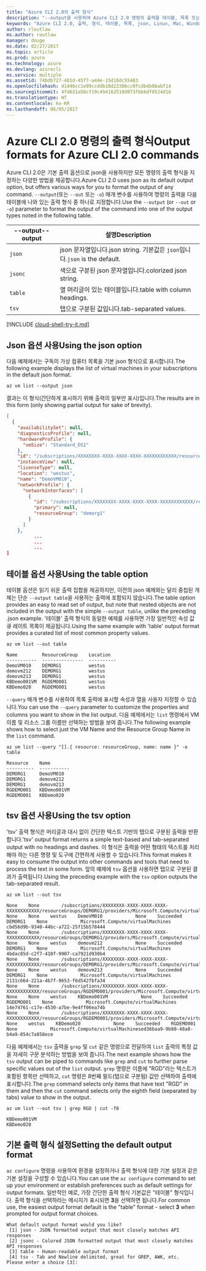 ```yaml
---
title: "Azure CLI 2.0의 출력 형식"
description: "--output을 사용하여 Azure CLI 2.0 명령의 출력을 테이블, 목록 또는 json 형식으로 지정합니다."
keywords: "Azure CLI 2.0, 출력, 형식, 테이블, 목록, json, Linux, Mac, Windows, OS X"
author: rloutlaw
ms.author: routlaw
manager: douge
ms.date: 02/27/2017
ms.topic: article
ms.prod: azure
ms.technology: azure
ms.devlang: azurecli
ms.service: multiple
ms.assetid: 74bdb727-481d-45f7-a44e-15d18dc55483
ms.openlocfilehash: d1440cc1e99ccddb18d23306cc0fcdb4b8babf14
ms.sourcegitcommit: 4fd631a58cf19c494162510d073fbbbdf0524d16
ms.translationtype: HT
ms.contentlocale: ko-KR
ms.lasthandoff: 06/05/2017
---
```

# <a name="output-formats-for-azure-cli-20-commands"></a><span data-ttu-id="a9abb-104">Azure CLI 2.0 명령의 출력 형식</span><span class="sxs-lookup"><span data-stu-id="a9abb-104">Output formats for Azure CLI 2.0 commands</span></span>

<span data-ttu-id="a9abb-105">Azure CLI 2.0은 기본 출력 옵션으로 json을 사용하지만 모든 명령의 출력 형식을 지정하는 다양한 방법을 제공합니다.</span><span class="sxs-lookup"><span data-stu-id="a9abb-105">Azure CLI 2.0 uses json as its default output option, but offers various ways for you to format the output of any command.</span></span>  <span data-ttu-id="a9abb-106">`--output`(또는 `--out` 또는 `-o`) 매개 변수를 사용하여 명령의 출력을 다음 테이블에 나와 있는 출력 형식 중 하나로 지정합니다.</span><span class="sxs-lookup"><span data-stu-id="a9abb-106">Use the `--output` (or `--out` or `-o`) parameter to format the output of the command into one of the output types noted in the following table.</span></span> 

<span data-ttu-id="a9abb-107">--output</span><span class="sxs-lookup"><span data-stu-id="a9abb-107">--output</span></span> | <span data-ttu-id="a9abb-108">설명</span><span class="sxs-lookup"><span data-stu-id="a9abb-108">Description</span></span>
---------|-------------------------------
`json`   | <span data-ttu-id="a9abb-109">json 문자열입니다.</span><span class="sxs-lookup"><span data-stu-id="a9abb-109">json string.</span></span> <span data-ttu-id="a9abb-110">기본값은 `json`입니다.</span><span class="sxs-lookup"><span data-stu-id="a9abb-110">`json` is the default.</span></span>
`jsonc`  | <span data-ttu-id="a9abb-111">색으로 구분된 json 문자열입니다.</span><span class="sxs-lookup"><span data-stu-id="a9abb-111">colorized json string.</span></span>
`table`  | <span data-ttu-id="a9abb-112">열 머리글이 있는 테이블입니다.</span><span class="sxs-lookup"><span data-stu-id="a9abb-112">table with column headings.</span></span>
`tsv`    | <span data-ttu-id="a9abb-113">탭으로 구분된 값입니다.</span><span class="sxs-lookup"><span data-stu-id="a9abb-113">tab-separated values.</span></span>

[!INCLUDE [cloud-shell-try-it.md](includes/cloud-shell-try-it.md)]

## <a name="using-the-json-option"></a><span data-ttu-id="a9abb-114">Json 옵션 사용</span><span class="sxs-lookup"><span data-stu-id="a9abb-114">Using the json option</span></span>

<span data-ttu-id="a9abb-115">다음 예제에서는 구독의 가상 컴퓨터 목록을 기본 json 형식으로 표시합니다.</span><span class="sxs-lookup"><span data-stu-id="a9abb-115">The following example displays the list of virtual machines in your subscriptions in the default json format.</span></span>

```azurecli-interactive
az vm list --output json
```

<span data-ttu-id="a9abb-116">결과는 이 형식(간단하게 표시하기 위해 출력의 일부만 표시)입니다.</span><span class="sxs-lookup"><span data-stu-id="a9abb-116">The results are in this form (only showing partial output for sake of brevity).</span></span>

```json
[
  {
    "availabilitySet": null,
    "diagnosticsProfile": null,
    "hardwareProfile": {
      "vmSize": "Standard_DS1"
    },
    "id": "/subscriptions/XXXXXXXX-XXXX-XXXX-XXXX-XXXXXXXXXXXX/resourceGroups/DEMORG1/providers/Microsoft.Compute/virtualMachines/DemoVM010",
    "instanceView": null,
    "licenseType": null,
    "location": "westus",
    "name": "DemoVM010",
    "networkProfile": {
      "networkInterfaces": [
        {
          "id": "/subscriptions/XXXXXXXX-XXXX-XXXX-XXXX-XXXXXXXXXXXX/resourceGroups/demorg1/providers/Microsoft.Network/networkInterfaces/DemoVM010VMNic",
          "primary": null,
          "resourceGroup": "demorg1"
        }
      ]
    },
          ...
          ...
          ...   
]
```
 
## <a name="using-the-table-option"></a><span data-ttu-id="a9abb-117">테이블 옵션 사용</span><span class="sxs-lookup"><span data-stu-id="a9abb-117">Using the table option</span></span>

<span data-ttu-id="a9abb-118">테이블 옵션은 읽기 쉬운 출력 집합을 제공하지만, 이전의 json 예제와는 달리 중첩된 개체는 단순 `--output table`을 사용하는 출력에 포함되지 않습니다.</span><span class="sxs-lookup"><span data-stu-id="a9abb-118">The table option provides an easy to read set of output, but note that nested objects are not included in the output with the simple `--output table`, unlike the preceding .json example.</span></span>  <span data-ttu-id="a9abb-119">'테이블' 출력 형식의 동일한 예제를 사용하면 가장 일반적인 속성 값 큐 레이트 목록이 제공됩니다.</span><span class="sxs-lookup"><span data-stu-id="a9abb-119">Using the same example with 'table' output format provides a curated list of most common property values.</span></span>

```azurecli-interactive
az vm list --out table
```

```
Name         ResourceGroup    Location
-----------  ---------------  ----------
DemoVM010    DEMORG1          westus
demovm212    DEMORG1          westus
demovm213    DEMORG1          westus
KBDemo001VM  RGDEMO001        westus
KBDemo020    RGDEMO001        westus
```

<span data-ttu-id="a9abb-120">`--query` 매개 변수를 사용하여 목록 출력에 표시할 속성과 열을 사용자 지정할 수 있습니다.</span><span class="sxs-lookup"><span data-stu-id="a9abb-120">You can use the `--query` parameter to customize the properties and columns you want to show in the list output.</span></span> <span data-ttu-id="a9abb-121">다음 예제에서는 `list` 명령에서 VM 이름 및 리소스 그룹 이름만 선택하는 방법을 보여 줍니다.</span><span class="sxs-lookup"><span data-stu-id="a9abb-121">The following example shows how to select just the VM Name and the Resource Group Name in the `list` command.</span></span>

```azurecli-interactive
az vm list --query "[].{ resource: resourceGroup, name: name }" -o table
```

```
Resource    Name
----------  -----------
DEMORG1     DemoVM010
DEMORG1     demovm212
DEMORG1     demovm213
RGDEMO001   KBDemo001VM
RGDEMO001   KBDemo020
```

## <a name="using-the-tsv-option"></a><span data-ttu-id="a9abb-122">tsv 옵션 사용</span><span class="sxs-lookup"><span data-stu-id="a9abb-122">Using the tsv option</span></span>

<span data-ttu-id="a9abb-123">'tsv' 출력 형식은 머리글과 대시 없이 간단한 텍스트 기반의 탭으로 구분된 출력을 반환합니다.</span><span class="sxs-lookup"><span data-stu-id="a9abb-123">'tsv' output format returns a simple text-based and tab-separated output with no headings and dashes.</span></span> <span data-ttu-id="a9abb-124">이 형식은 출력을 어떤 형태의 텍스트를 처리해야 하는 다른 명령 및 도구에 간편하게 사용할 수 있습니다.</span><span class="sxs-lookup"><span data-stu-id="a9abb-124">This format makes it easy to consume the output into other commands and tools that need to process the text in some form.</span></span> <span data-ttu-id="a9abb-125">앞의 예제에 `tsv` 옵션을 사용하면 탭으로 구분된 결과가 출력됩니다.</span><span class="sxs-lookup"><span data-stu-id="a9abb-125">Using the preceding example with the `tsv` option outputs the tab-separated result.</span></span>

```azurecli-interactive
az vm list --out tsv
```

```
None    None        /subscriptions/XXXXXXXX-XXXX-XXXX-XXXX-XXXXXXXXXXXX/resourceGroups/DEMORG1/providers/Microsoft.Compute/virtualMachines/DemoVM010    None    None    westus    DemoVM010            None    Succeeded    DEMORG1    None            Microsoft.Compute/virtualMachines    cbd56d9b-9340-44bc-a722-25f15b578444
None    None        /subscriptions/XXXXXXXX-XXXX-XXXX-XXXX-XXXXXXXXXXXX/resourceGroups/DEMORG1/providers/Microsoft.Compute/virtualMachines/demovm212    None    None    westus    demovm212            None    Succeeded    DEMORG1    None            Microsoft.Compute/virtualMachines    4bdac85d-c2f7-410f-9907-ca7921d930b4
None    None        /subscriptions/XXXXXXXX-XXXX-XXXX-XXXX-XXXXXXXXXXXX/resourceGroups/DEMORG1/providers/Microsoft.Compute/virtualMachines/demovm213    None    None    westus    demovm213            None    Succeeded    DEMORG1    None            Microsoft.Compute/virtualMachines    2131c664-221a-4b7f-9653-f6d542fbfa34
None    None        /subscriptions/XXXXXXXX-XXXX-XXXX-XXXX-XXXXXXXXXXXX/resourceGroups/RGDEMO001/providers/Microsoft.Compute/virtualMachines/KBDemo001VM    None    None    westus    KBDemo001VM            None    Succeeded    RGDEMO001    None            Microsoft.Compute/virtualMachines    14e74761-c17e-4530-a7be-9e4ff06ea74b
None    None        /subscriptions/XXXXXXXX-XXXX-XXXX-XXXX-XXXXXXXXXXXX/resourceGroups/RGDEMO001/providers/Microsoft.Compute/virtualMachines/KBDemo02None    None    westus    KBDemo020            None    Succeeded    RGDEMO001    None            Microsoft.Compute/virtualMachinesed36baa9-9b80-48a8-b4a9-854c7a858ece
```

<span data-ttu-id="a9abb-126">다음 예제에서는 `tsv` 출력을 `grep` 및 `cut` 같은 명령으로 전달하여 `list` 출력의 특정 값을 자세히 구문 분석하는 방법을 보여 줍니다.</span><span class="sxs-lookup"><span data-stu-id="a9abb-126">The next example shows how the `tsv` output can be piped to commands like `grep` and `cut` to further parse specific values out of the `list` output.</span></span> <span data-ttu-id="a9abb-127">`grep` 명령은 이름에 "RGD"라는 텍스트가 포함된 항목만 선택하고, `cut` 명령은 8번째 필드(탭으로 구분됨) 값만 선택하여 출력에 표시합니다.</span><span class="sxs-lookup"><span data-stu-id="a9abb-127">The `grep` command selects only items that have text "RGD" in them and then the `cut` command selects only the eighth field (separated by tabs) value to show in the output.</span></span>

```azurecli
az vm list --out tsv | grep RGD | cut -f8
```

```
KBDemo001VM
KBDemo020
```

## <a name="setting-the-default-output-format"></a><span data-ttu-id="a9abb-128">기본 출력 형식 설정</span><span class="sxs-lookup"><span data-stu-id="a9abb-128">Setting the default output format</span></span>

<span data-ttu-id="a9abb-129">`az configure` 명령을 사용하여 환경을 설정하거나 출력 형식에 대한 기본 설정과 같은 기본 설정을 구성할 수 있습니다.</span><span class="sxs-lookup"><span data-stu-id="a9abb-129">You can use the `az configure` command to set up your environment or establish preferences such as default settings for output formats.</span></span> <span data-ttu-id="a9abb-130">일반적인 예로, 가장 간단한 출력 형식 기본값은 "테이블" 형식입니다. 출력 형식을 선택하라는 메시지가 표시되면 **3**을 선택하면 됩니다.</span><span class="sxs-lookup"><span data-stu-id="a9abb-130">For common use, the easiest output format default is the "table" format - select **3** when prompted for output format choices.</span></span> 

```
What default output format would you like?
 [1] json - JSON formatted output that most closely matches API responses
 [2] jsonc - Colored JSON formatted output that most closely matches API responses
 [3] table - Human-readable output format
 [4] tsv - Tab and Newline delimited, great for GREP, AWK, etc.
Please enter a choice [3]: 
```